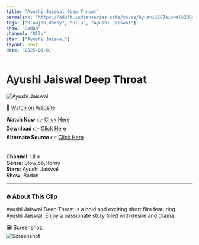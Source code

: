 ```yaml
---
title: "Ayushi Jaiswal Deep Throat"
permalink: "https://adult.indianseries.site/movie/Ayushi%20Jaiswal%20Deep%20Throat"
tags: ["Blowjob,Horny", "Ullu", "Ayushi Jaiswal"]
show: "Badan"
channel: "Ullu"
star: ["Ayushi Jaiswal"]
layout: post
date: "2025-01-01"
---
```


# Ayushi Jaiswal Deep Throat

![Ayushi Jaiswal](https://shorts.desisins.com/wp-content/uploads/2024/04/Ayushi-Deepthroat-DesiSins.com_.jpg)

🔗 [Watch on Website](https://adult.indianseries.site/movie/Ayushi%20Jaiswal%20Deep%20Throat)

**Watch Now** 👉 [Click Here](https://adult.indianseries.site/movie/Ayushi%20Jaiswal%20Deep%20Throat)  
**Download** 👉 [Click Here](https://adult.indianseries.site/movie/Ayushi%20Jaiswal%20Deep%20Throat)  
**Alternate Source** 👉 [Click Here](https://adult.indianseries.site/movie/Ayushi%20Jaiswal%20Deep%20Throat)

---

**Channel**: Ullu  
**Genre**: Blowjob,Horny  
**Stars**: Ayushi Jaiswal  
**Show**: Badan

---

### 🔥 About This Clip

Ayushi Jaiswal Deep Throat is a bold and exciting short film featuring Ayushi Jaiswal. Enjoy a passionate story filled with desire and drama.
 
🖼️ Screenshot:  
![Screenshot](https://shorts.desisins.com/wp-content/uploads/2024/04/Ayushi-Deepthroat-DesiSins.com_.jpg)
